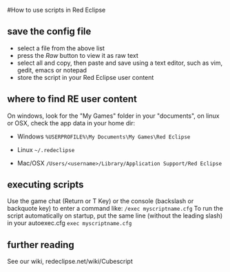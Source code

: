 
#How to use scripts in Red Eclipse

## save the config file
- select a file from the above list
- press the *Raw* button to view it as raw text
- select all and copy, then paste and save using a text editor, such as vim, gedit, emacs or notepad
- store the script in your Red Eclipse user content

## where to find RE user content
On windows, look for the "My Games" folder in your "documents", on linux or OSX, check the app data in your home dir:
- Windows
`%USERPROFILE%\My Documents\My Games\Red Eclipse`

- Linux
`~/.redeclipse`

- Mac/OSX
`/Users/<username>/Library/Application Support/Red Eclipse`
    
## executing scripts

Use the game chat (Return or T Key) or the console (backslash or backquote key) to enter a command like:
`/exec myscriptname.cfg`
To run the script automatically on startup, put the same line (without the leading slash) in your autoexec.cfg
`exec myscriptname.cfg`

## further reading
See our wiki, redeclipse.net/wiki/Cubescript

